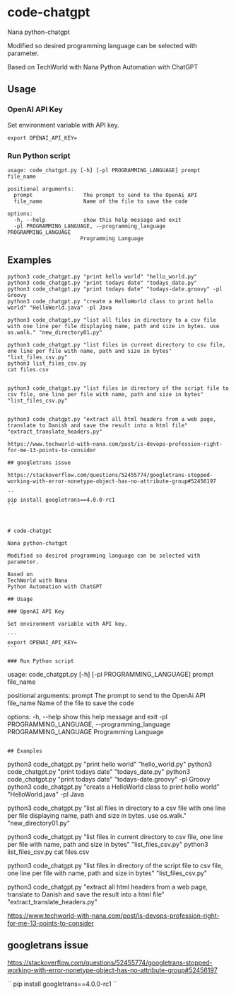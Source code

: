 # code-chatgpt

Nana python-chatgpt

Modified so desired programming language can be selected with parameter.

Based on 
TechWorld with Nana
Python Automation with ChatGPT

## Usage

### OpenAI API Key

Set environment variable with API key.

```
export OPENAI_API_KEY=
```

### Run Python script

````
usage: code_chatgpt.py [-h] [-pl PROGRAMMING_LANGUAGE] prompt file_name

positional arguments:
  prompt                The prompt to send to the OpenAi API
  file_name             Name of the file to save the code

options:
  -h, --help            show this help message and exit
  -pl PROGRAMMING_LANGUAGE, --programming_language PROGRAMMING_LANGUAGE
                       Programming Language
````

## Examples

````
python3 code_chatgpt.py "print hello world" "hello_world.py"
python3 code_chatgpt.py "print todays date" "todays_date.py"
python3 code_chatgpt.py "print todays date" "todays-date.groovy" -pl Groovy
python3 code_chatgpt.py "create a HelloWorld class to print hello world" "HelloWorld.java" -pl Java

python3 code_chatgpt.py "list all files in directory to a csv file with one line per file displaying name, path and size in bytes. use os.walk." "new_directory01.py"

python3 code_chatgpt.py "list files in current directory to csv file, one line per file with name, path and size in bytes" "list_files_csv.py"
python3 list_files_csv.py
cat files.csv


python3 code_chatgpt.py "list files in directory of the script file to csv file, one line per file with name, path and size in bytes" "list_files_csv.py"


python3 code_chatgpt.py "extract all html headers from a web page, translate to Danish and save the result into a html file" "extract_translate_headers.py"

https://www.techworld-with-nana.com/post/is-devops-profession-right-for-me-13-points-to-consider

## googletrans issue

https://stackoverflow.com/questions/52455774/googletrans-stopped-working-with-error-nonetype-object-has-no-attribute-group#52456197

´´
pip install googletrans==4.0.0-rc1
´´



# code-chatgpt

Nana python-chatgpt

Modified so desired programming language can be selected with parameter.

Based on 
TechWorld with Nana
Python Automation with ChatGPT

## Usage

### OpenAI API Key

Set environment variable with API key.

```
export OPENAI_API_KEY=
```

### Run Python script

````
usage: code_chatgpt.py [-h] [-pl PROGRAMMING_LANGUAGE] prompt file_name

positional arguments:
  prompt                The prompt to send to the OpenAi API
  file_name             Name of the file to save the code

options:
  -h, --help            show this help message and exit
  -pl PROGRAMMING_LANGUAGE, --programming_language PROGRAMMING_LANGUAGE
                       Programming Language
````

## Examples

````
python3 code_chatgpt.py "print hello world" "hello_world.py"
python3 code_chatgpt.py "print todays date" "todays_date.py"
python3 code_chatgpt.py "print todays date" "todays-date.groovy" -pl Groovy
python3 code_chatgpt.py "create a HelloWorld class to print hello world" "HelloWorld.java" -pl Java

python3 code_chatgpt.py "list all files in directory to a csv file with one line per file displaying name, path and size in bytes. use os.walk." "new_directory01.py"

python3 code_chatgpt.py "list files in current directory to csv file, one line per file with name, path and size in bytes" "list_files_csv.py"
python3 list_files_csv.py
cat files.csv


python3 code_chatgpt.py "list files in directory of the script file to csv file, one line per file with name, path and size in bytes" "list_files_csv.py"


python3 code_chatgpt.py "extract all html headers from a web page, translate to Danish and save the result into a html file" "extract_translate_headers.py"

https://www.techworld-with-nana.com/post/is-devops-profession-right-for-me-13-points-to-consider

## googletrans issue

https://stackoverflow.com/questions/52455774/googletrans-stopped-working-with-error-nonetype-object-has-no-attribute-group#52456197

´´
pip install googletrans==4.0.0-rc1
´´
